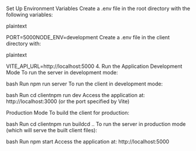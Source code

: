 Set Up Environment Variables
Create a .env file in the root directory with the following variables:

plaintext

PORT=5000NODE_ENV=development
Create a .env file in the client directory with:

plaintext

VITE_API_URL=http://localhost:5000
4. Run the Application
Development Mode
To run the server in development mode:

bash
Run
npm run server
To run the client in development mode:

bash
Run
cd clientnpm run dev
Access the application at: http://localhost:3000 (or the port specified by Vite)

Production Mode
To build the client for production:

bash
Run
cd clientnpm run buildcd ..
To run the server in production mode (which will serve the built client files):

bash
Run
npm start
Access the application at: http://localhost:5000